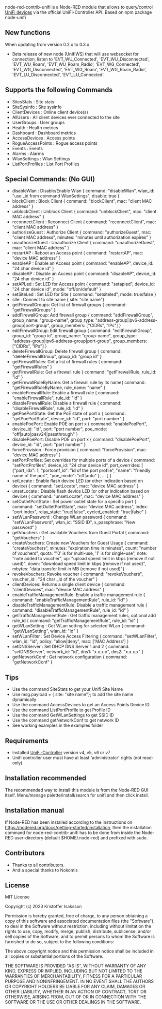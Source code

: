 node-red-contrib-unifi is a Node-RED module that allows to query/control [UniFi devices](http://www.ubnt.com/) via the official UniFi-Controller API. Based on npm package node-unifi

##  New functions
When updating from version 0.2.x to 0.3.x
* Beta release of new node (UnifiWS) that will use websocket for connection, listen to 'EVT_WU_Connected', 'EVT_WU_Disconnected', 'EVT_WU_Roam', 'EVT_WU_Roam_Radio', 'EVT_WG_Connected', 'EVT_WG_Disconnected', 'EVT_WG_Roam', 'EVT_WG_Roam_Radio', 'EVT_LU_Disconnected', 'EVT_LU_Connected'.

## Supports the following Commands
* SitesStats : Site stats
* SiteSysinfo : Site sysinfo
* ClientDevices : Online client device(s)
* AllUsers : All client devices ever connected to the site
* UserGroups : User groups
* Health : Health metrics
* Dashboard : Dashboard metrics
* AccessDevices : Access points
* RogueAccessPoints : Rogue access points
* Events : Events
* Alarms : Alarms
* WlanSettings : Wlan Settings
* ListPortProfiles : List Port Profiles

## Special Commands: (No GUI)
* disableWlan : Disable/Enable Wlan { command: "disableWlan", wlan_id: "use _id from command WlanSettings", disable: true }
* blockClient : Block Client { command: "blockClient", mac: "client MAC address" }
* unblockClient : Unblock Client { command: "unblockClient", mac: "client MAC address" }
* reconnectClient : Reconnect Client { command: "reconnectClient", mac: "client MAC address" }
* authorizeGuest : Authorize Client { command: "authorizeGuest", mac: "client MAC address", minutes: "minutes until authorization expires" }   
* unauthorizeGuest : Unauthorize Client { command: "unauthorizeGuest", mac: "client MAC address" }
* restartAP : Reboot an Access point { command: "restartAP", mac: "device MAC address" }
* enableAP : Enable an Access point { command: "enableAP", device_id: "24 char device id" }
* disableAP : Disable an Access point { command: "disableAP", device_id: "24 char device id" }
* setAPLed : Set LED for Access point { command: "setapled", device_id: "24 char device id", mode: "off/on/default" }
* setSiteLed : Set LED for Site { command: "setsiteled", mode: true/false }
* site : Connect to site name { site: "site name"}
* getFirewallGroups: Get list of firewall groups { command: "getFirewallGroups" }
* addFirewallGroup: Add firewall group { command: "addFirewallGroup", group_name: "group-name", group_type: "address-group|ipv6-address-group|port-group", group_members: ["CIDRs", "IPs"] }
* editFirewallGroup: Edit firewall group { command: "editFirewallGroup", group_id: "group id", group_name: "group-name", group_type: "address-group|ipv6-address-group|port-group", group_members: ["CIDRs", "IPs"] }
* deleteFirewallGroup: Delete firewall group { command: "deleteFirewallGroup", group_id: "group id" }
* getFirewallRules: Get a list of firewall rules { command: "getFirewallRules" }
* getFirewallRule: Get a firewall rule { command: "getFirewallRule, rule_id: "id" }
* getFirewallRuleByName: Get a firewall rule by its name{ command: "getFirewallRuleByName, rule_name: "name" }
* enableFirewallRule: Enable a firewall rule { command: "enableFirewallRule", rule_id: "id" }
* disableFirewallRule: Disable a firewall rule { command: "disableFirewallRule", rule_id: "id" }
* getPoePortState: Get the PoE state of port x { command: "getPoePortState", device_id: "id", port: "port number" }
* enablePoePort: Enable POE on port x { command: "enablePoePort", device_id: "id", port: "port number", poe_mode: "off|auto|pasv24|passthrough" }
* disablePoePort: Disable POE on port x { command: "disablePoePort", device_id: "id", port: "port number"  }
* forceProvision : Force provision { command: "forceProvision", mac: "device MAC address" }
* setPortProfiles: Set overrides for multiple ports of a device { command: "setPortProfiles", device_id: "24 char device id", port_overrides: [ {"port_idx": 1, "portconf_id": "id of the port profile", "name": "friendly name of the port", "poe_mode": "off|auto" }, ... ] }
* setLocate : Enable flash device LED (or other indication based on device) { command: "setLocate", mac: "device MAC address" }
* unsetLocate : Disable flash device LED (or other indication based on device) { command: "unsetLocate", mac: "device MAC address" }
* setOutletPortState : Set power outlet state for a specific port { command: "setOutletPortState", mac: "device MAC address", index: "port index", relay_state: "true|false", cycled_enabled: "true|false" }
* setWLanPassword : Change WLan password { command: "setWLanPassword", wlan_id: "SSID ID", x_passphrase: "New password" }
* getVouchers : Get available Vouchers from Guest Portal { command: "getVouchers" }
* createVouchers: Create new Vouchers for Guest Usage { command: "createVouchers", minutes: "expiration time in minutes", count: "number of vouchers", quota: "'0' is for multi-use, '1' is for single-use", note: "note added to voucher", up: "upload speed limit in kbps (remove if not used)", down: "download speed limit in kbps (remove if not used)", mbytes: "data transfer limit in MB (remove if not used)"}
* revokeVouchers: Revoke voucher { command: "revokeVouchers", voucher_id : "24 char _id of the voucher" }
* clientDevices: Returns a single client device { command: "clientDevices", mac: "device MAC address" }
* enableTrafficManagementRule: Enable a traffic management rule { command: "enableTrafficManagementRule", rule_id: "id" }
* disableTrafficManagementRule: Disable a traffic management rule { command: "disableTrafficManagementRule", rule_id: "id" }
* getTrafficManagementRule : Get traffic management rules, optional add rule_id { command: "getTrafficManagementRule", rule_id: "id" }
* getWLanSetting : Get WLan setting for selected WLan { command: "getWLanSetting", wlan_id: "id" }
* setWLanFilter : Set Device Access Filtering { command: "setWLanFilter", wlan_id: "id", policy: "allow|deny", mac: ['MAC Address'] }
* setDNSServer : Set DHCP DNS Server 1 and 2 { command: "setDNSServer", network_id: "id", dns1: "x.x.x.x", dns2: "x.x.x.x" }
* getNetworkConf : Get network configuration { command: "getNetworkConf" }

## Tips
* Use the command SiteStats to get your Unifi Site Name
* Use msg.payload = { site: "site name"}; to add the site name dynamically
* Use the command AccessDevices to get an Access Points Device ID
* Use the command ListPortProfile to get Profile ID
* Use the command GetWLanSettings to get SSID ID
* Use the command getNetworkConf to get network ID
* See working examples in the examples folder

## Requirements
* Installed [UniFi-Controller](https://www.ubnt.com/download/unifi) version v4, v5, v6 or v7
* Unifi controller user must have at least 'administrator' rights (not read-only)

## Installation recommended
The recommended way to install this module is from the Node-RED GUI itself.
Menu/manage palette/Install/search for unifi and then click install.

## Installation manual
If Node-RED has been installed according to the instructions on https://nodered.org/docs/getting-started/installation, 
then the installation command for node-red-contrib-unifi has to be done from inside the Node-RED 
user-directory (default $HOME/.node-red) and prefixed with sudo.

## Contributors
* Thanks to all contributors.
* And a special thanks to Nokomis

## License
MIT License

Copyright (c) 2023 Kristoffer Isaksson

Permission is hereby granted, free of charge, to any person obtaining a copy
of this software and associated documentation files (the "Software"), to deal
in the Software without restriction, including without limitation the rights
to use, copy, modify, merge, publish, distribute, sublicense, and/or sell
copies of the Software, and to permit persons to whom the Software is
furnished to do so, subject to the following conditions:

The above copyright notice and this permission notice shall be included in all
copies or substantial portions of the Software.

THE SOFTWARE IS PROVIDED "AS IS", WITHOUT WARRANTY OF ANY KIND, EXPRESS OR
IMPLIED, INCLUDING BUT NOT LIMITED TO THE WARRANTIES OF MERCHANTABILITY,
FITNESS FOR A PARTICULAR PURPOSE AND NONINFRINGEMENT. IN NO EVENT SHALL THE
AUTHORS OR COPYRIGHT HOLDERS BE LIABLE FOR ANY CLAIM, DAMAGES OR OTHER
LIABILITY, WHETHER IN AN ACTION OF CONTRACT, TORT OR OTHERWISE, ARISING FROM,
OUT OF OR IN CONNECTION WITH THE SOFTWARE OR THE USE OR OTHER DEALINGS IN THE
SOFTWARE.